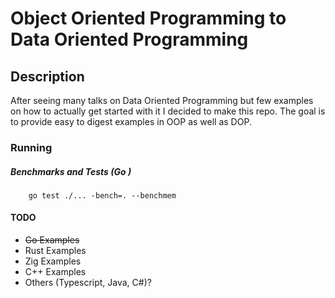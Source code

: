 # Object Oriented Programming to Data Oriented Programming

## Description
After seeing many talks on Data Oriented Programming but few examples on how to actually get started with it I decided to make this repo. The goal is to provide easy to digest examples in OOP as well as DOP. 

### Running
##### Benchmarks and Tests (Go )
        go test ./... -bench=. --benchmem

#### TODO
* ~~Go Examples~~
* Rust Examples
* Zig Examples
* C++ Examples
* Others (Typescript, Java, C#)?

